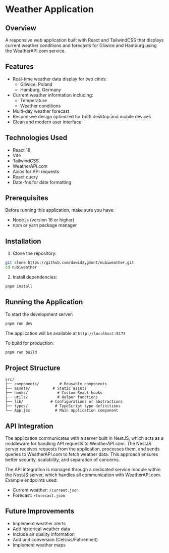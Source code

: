 # Weather Application

## Overview

A responsive web application built with React and TailwindCSS that displays current weather conditions and forecasts for Gliwice and Hamburg using the WeatherAPI.com service.

## Features

- Real-time weather data display for two cities:
  - Gliwice, Poland
  - Hamburg, Germany
- Current weather information including:
  - Temperature
  - Weather conditions
- Multi-day weather forecast
- Responsive design optimized for both desktop and mobile devices
- Clean and modern user interface

## Technologies Used

- React 18
- Vite
- TailwindCSS
- WeatherAPI.com
- Axios for API requests
- React query
- Date-fns for date formatting

## Prerequisites

Before running this application, make sure you have:

- Node.js (version 16 or higher)
- npm or yarn package manager

## Installation

1. Clone the repository:

```bash
git clone https://github.com/dawidzygmunt/nubiweather.git
cd nubiweather
```

2. Install dependencies:

```bash
pnpm install
```

## Running the Application

To start the development server:

```bash
pnpm run dev
```

The application will be available at `http://localhost:5173`

To build for production:

```bash
pnpm run build
```

## Project Structure

```
src/
├── components/         # Reusable components
├── assets/          # Static assets
├── hooks/             # Custom React hooks
├── utils/             # Helper functions
├── lib/            # Configurations or abstractions
├── types/            # TypeScript type definitions
└── App.jsx           # Main application component
```

## API Integration

The application communicates with a server built in NestJS, which acts as a middleware for handling API requests to WeatherAPI.com. The NestJS server receives requests from the application, processes them, and sends queries to WeatherAPI.com to fetch weather data. This approach ensures better security, scalability, and separation of concerns.

The API integration is managed through a dedicated service module within the NestJS server, which handles all communication with WeatherAPI.com. Example endpoints used:

- Current weather: `/current.json`
- Forecast: `/forecast.json`

## Future Improvements

- Implement weather alerts
- Add historical weather data
- Include air quality information
- Add unit conversion (Celsius/Fahrenheit)
- Implement weather maps
